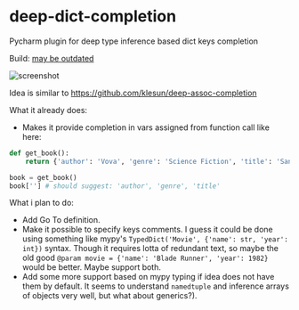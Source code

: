 # deep-dict-completion
Pycharm plugin for deep type inference based dict keys completion

Build: [may be outdated](https://www.dropbox.com/s/a5eki8wfne2zwdd/deep-dict-completion.jar?dl=0)

![screenshot](https://user-images.githubusercontent.com/5202330/33587199-dc534982-d964-11e7-946a-299b505b36a7.gif)

Idea is similar to https://github.com/klesun/deep-assoc-completion

What it already does:
- Makes it provide completion in vars assigned from function call like here:
```python
def get_book():
    return {'author': 'Vova', 'genre': 'Science Fiction', 'title': 'Sand-Hill'}

book = get_book()
book[''] # should suggest: 'author', 'genre', 'title'
```
What i plan to do:
- Add Go To definition.
- Make it possible to specify keys comments. I guess it could be done using something like mypy's `TypedDict('Movie', {'name': str, 'year': int})` syntax. Though it requires lotta of redundant text, so maybe the old good `@param movie = {'name': 'Blade Runner', 'year': 1982}` would be better. Maybe support both.
- Add some more support based on mypy typing if idea does not have them by default. It seems to understand `namedtuple` and inference arrays of objects very well, but what about generics?).

